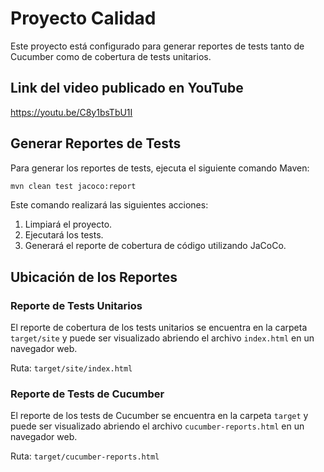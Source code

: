 # Proyecto Calidad 


Este proyecto está configurado para generar reportes de tests tanto de Cucumber como de cobertura de tests unitarios.

## Link del video publicado en YouTube
https://youtu.be/C8y1bsTbU1I

## Generar Reportes de Tests

Para generar los reportes de tests, ejecuta el siguiente comando Maven:

```sh
mvn clean test jacoco:report
```
Este comando realizará las siguientes acciones:
1. Limpiará el proyecto.
2. Ejecutará los tests.
3. Generará el reporte de cobertura de código utilizando JaCoCo.

## Ubicación de los Reportes

### Reporte de Tests Unitarios

El reporte de cobertura de los tests unitarios se encuentra en la carpeta `target/site` y puede ser visualizado abriendo el archivo `index.html` en un navegador web.

Ruta: `target/site/index.html`

### Reporte de Tests de Cucumber

El reporte de los tests de Cucumber se encuentra en la carpeta `target` y puede ser visualizado abriendo el archivo `cucumber-reports.html` en un navegador web.

Ruta: `target/cucumber-reports.html`
